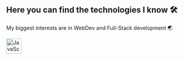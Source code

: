 ## Here you can find the technologies I know 🛠️ 

My biggest interests are in WebDev and Full-Stack development 🌏

  <img src="https://cdn.jsdelivr.net/gh/devicons/devicon/icons/javascript/javascript-original.svg" alt="JavaScript" width="40" height="40"/>
